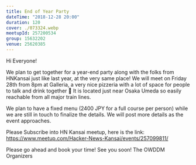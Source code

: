```yaml
---
title: End of Year Party
dateTime: "2018-12-28 20:00"
duration: 120
cover: ./073324.webp
meetupId: 257200534
group: 15632202
venue: 25620385
---
```


Hi Everyone!

We plan to get together for a year-end party along with the folks from HNKansai just like last year, at the very same place! We will meet on Friday 28th from 8pm at Galleria, a very nice pizzeria with a lot of space for people to talk and drink together 🙂 It is located just near Osaka Umeda so easily reachable from all major train lines.

We plan to have a fixed menu (2400 JPY for a full course per person) while we are still in touch to finalize the details. We will post more details as the event approaches.

Please Subscribe into HN Kansai meetup, here is the link:
https://www.meetup.com/Hacker-News-Kansai/events/257099811/

Please go ahead and book your time!
See you soon!
The OWDDM Organizers

